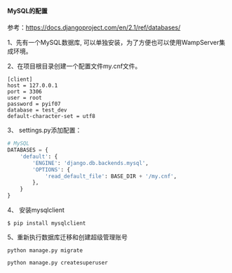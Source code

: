 

#### MySQL的配置

参考：https://docs.djangoproject.com/en/2.1/ref/databases/


1、先有一个MySQL数据库, 可以单独安装，为了方便也可以使用WampServer集成环境。

2、在项目根目录创建一个配置文件my.cnf文件。

```
[client]
host = 127.0.0.1
port = 3306
user = root
password = pyif07
database = test_dev
default-character-set = utf8
```

3、 settings.py添加配置：

```python
# MySQL
DATABASES = {
    'default': {
        'ENGINE': 'django.db.backends.mysql',
        'OPTIONS': {
            'read_default_file': BASE_DIR + '/my.cnf',
        },
    }
}
```

4、 安装mysqlclient

```
$ pip install mysqlclient
```

5、重新执行数据库迁移和创建超级管理账号

```
python manage.py migrate

python manage.py createsuperuser

```



